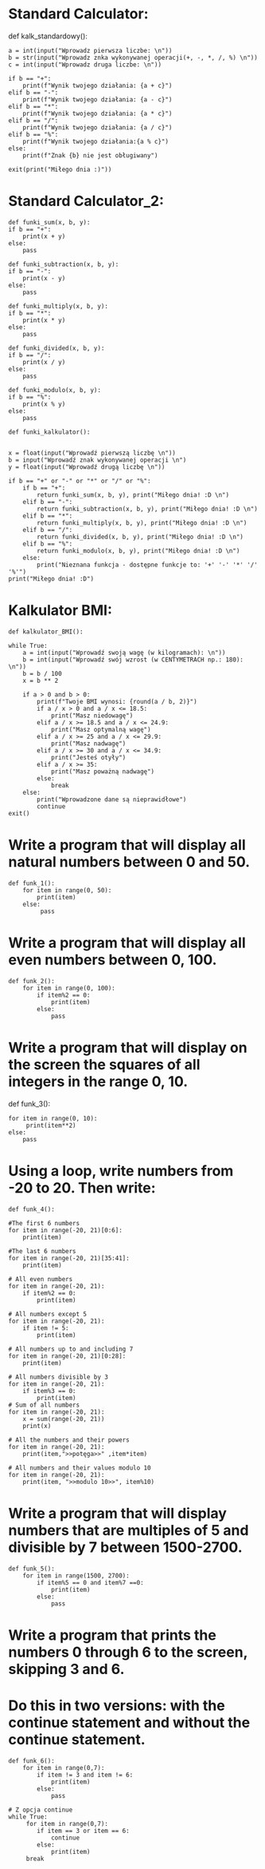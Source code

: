 # Standard Calculator:

def kalk_standardowy():

    a = int(input("Wprowadz pierwsza liczbe: \n"))
    b = str(input("Wprowadz znka wykonywanej operacji(+, -, *, /, %) \n"))
    c = int(input("Wprowadz druga liczbe: \n"))

    if b == "+":
        print(f"Wynik twojego działania: {a + c}")
    elif b == "-":
        print(f"Wynik twojego działania: {a - c}")
    elif b == "*":
        print(f"Wynik twojego działania: {a * c}")
    elif b == "/":
        print(f"Wynik twojego działania: {a / c}")
    elif b == "%":
        print(f"Wynik twojego działania:{a % c}")
    else:
        print(f"Znak {b} nie jest obługiwany")

    exit(print("Miłego dnia :)"))
    
# Standard Calculator_2:

    def funki_sum(x, b, y):
    if b == "+":
        print(x + y)
    else:
        pass

    def funki_subtraction(x, b, y):
    if b == "-":
        print(x - y)
    else:
        pass

    def funki_multiply(x, b, y):
    if b == "*":
        print(x * y)
    else:
        pass

    def funki_divided(x, b, y):
    if b == "/":
        print(x / y)
    else:
        pass

    def funki_modulo(x, b, y):
    if b == "%":
        print(x % y)
    else:
        pass

    def funki_kalkulator():


    x = float(input("Wprowadź pierwszą liczbę \n"))
    b = input("Wprowadź znak wykonywanej operacji \n")
    y = float(input("Wprowadź drugą liczbę \n"))

    if b == "+" or "-" or "*" or "/" or "%":
        if b == "+":
            return funki_sum(x, b, y), print("Miłego dnia! :D \n")
        elif b == "-":
            return funki_subtraction(x, b, y), print("Miłego dnia! :D \n")
        elif b == "*":
            return funki_multiply(x, b, y), print("Miłego dnia! :D \n")
        elif b == "/":
            return funki_divided(x, b, y), print("Miłego dnia! :D \n")
        elif b == "%":
            return funki_modulo(x, b, y), print("Miłego dnia! :D \n")
        else:
            print("Nieznana funkcja - dostępne funkcje to: '+' '-' '*' '/' '%'")
    print("Miłego dnia! :D")

    

# Kalkulator BMI:
    
    def kalkulator_BMI():

    while True:
        a = int(input("Wprowadź swoją wagę (w kilogramach): \n"))
        b = int(input("Wprowadź swój wzrost (w CENTYMETRACH np.: 180): \n"))
        b = b / 100
        x = b ** 2

        if a > 0 and b > 0:
            print(f"Twoje BMI wynosi: {round(a / b, 2)}")
            if a / x > 0 and a / x <= 18.5:
                print("Masz niedowagę")
            elif a / x >= 18.5 and a / x <= 24.9:
                print("Masz optymalną wagę")
            elif a / x >= 25 and a / x <= 29.9:
                print("Masz nadwagę")
            elif a / x >= 30 and a / x <= 34.9:
                print("Jesteś otyły")
            elif a / x >= 35:
                print("Masz poważną nadwagę")
            else:
                break
        else:
            print("Wprowadzone dane są nieprawidłowe")
            continue
    exit()



# Write a program that will display all natural numbers between 0 and 50.

    def funk_1():
        for item in range(0, 50):
            print(item)
        else:
             pass

# Write a program that will display all even numbers between 0, 100.

    def funk_2():
        for item in range(0, 100):
            if item%2 == 0:
                print(item)
            else:
                pass
# Write a program that will display on the screen the squares of all integers in the range 0, 10.
def funk_3():

    for item in range(0, 10):
         print(item**2)
    else:
        pass

# Using a loop, write numbers from -20 to 20. Then write:

    def funk_4():

    #The first 6 numbers
    for item in range(-20, 21)[0:6]:
        print(item)

    #The last 6 numbers
    for item in range(-20, 21)[35:41]:
        print(item)

    # All even numbers
    for item in range(-20, 21):
        if item%2 == 0:
            print(item)

    # All numbers except 5
    for item in range(-20, 21):
        if item != 5:
            print(item)

    # All numbers up to and including 7
    for item in range(-20, 21)[0:28]:
        print(item)

    # All numbers divisible by 3
    for item in range(-20, 21):
        if item%3 == 0:
            print(item)
    # Sum of all numbers
    for item in range(-20, 21):
        x = sum(range(-20, 21))
        print(x)

    # All the numbers and their powers
    for item in range(-20, 21):
        print(item,">>potęga>>" ,item*item)

    # All numbers and their values modulo 10
    for item in range(-20, 21):
        print(item, ">>modulo 10>>", item%10)


# Write a program that will display numbers that are multiples of 5 and divisible by 7 between 1500-2700.

    def funk_5():
        for item in range(1500, 2700):
            if item%5 == 0 and item%7 ==0:
                print(item)
            else:
                pass

# Write a program that prints the numbers 0 through 6 to the screen, skipping 3 and 6.
# Do this in two versions: with the continue statement and without the continue statement.

    def funk_6():
        for item in range(0,7):
            if item != 3 and item != 6:
                print(item)
            else:
                pass

    # Z opcja continue
    while True:
         for item in range(0,7):
            if item == 3 or item == 6:
                continue
            else:
                print(item)
         break

